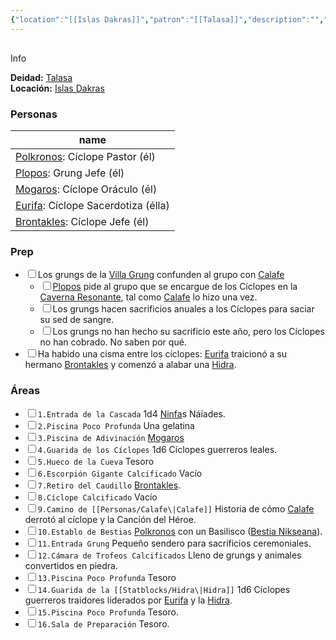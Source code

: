 ```yaml
---
{"location":"[[Islas Dakras]]","patron":"[[Talasa]]","description":"","dg-publish-dm":true,"dg-publish":false,"type":"Lugares","dg-path":"Islas Dakras/Anurafanos.md","permalink":"/islas-dakras/anurafanos/","dgPassFrontmatter":true}
---
```


<p><span><div data-callout-metadata="" data-callout-fold="" data-callout="info" class="callout node-insert-event"><div class="callout-title" dir="auto"><div class="callout-icon"><svg width="16" height="16"></svg></div><div class="callout-title-inner">Info</div></div><div class="callout-content">
<p dir="auto"><strong>Deidad:</strong> <a data-tooltip-position="top" aria-label="Personas/Talasa.md" data-href="Personas/Talasa.md" href="Personas/Talasa.md" class="internal-link" target="_blank" rel="noopener nofollow">Talasa</a><br>
<strong>Locación:</strong> <a data-tooltip-position="top" aria-label="Lugares/Islas Dakras.md" data-href="Lugares/Islas Dakras.md" href="Lugares/Islas Dakras.md" class="internal-link" target="_blank" rel="noopener nofollow">Islas Dakras</a></p>
</div></div></span></p><h3><span>Personas</span></h3><div><table class="dataview table-view-table"><thead class="table-view-thead"><tr class="table-view-tr-header"><th class="table-view-th"><span>name</span></th></tr></thead><tbody class="table-view-tbody"><tr><td><span><a data-tooltip-position="top" aria-label="Personas/Polkronos.md" data-href="Personas/Polkronos.md" href="Personas/Polkronos.md" class="internal-link" target="_blank" rel="noopener nofollow">Polkronos</a>: Cíclope Pastor (él)</span></td></tr><tr><td><span><a data-tooltip-position="top" aria-label="Personas/Plopos.md" data-href="Personas/Plopos.md" href="Personas/Plopos.md" class="internal-link" target="_blank" rel="noopener nofollow">Plopos</a>: Grung Jefe (él)</span></td></tr><tr><td><span><a data-tooltip-position="top" aria-label="Personas/Mogaros.md" data-href="Personas/Mogaros.md" href="Personas/Mogaros.md" class="internal-link" target="_blank" rel="noopener nofollow">Mogaros</a>: Cíclope Oráculo (él)</span></td></tr><tr><td><span><a data-tooltip-position="top" aria-label="Personas/Eurifa.md" data-href="Personas/Eurifa.md" href="Personas/Eurifa.md" class="internal-link" target="_blank" rel="noopener nofollow">Eurifa</a>: Cíclope Sacerdotiza (élla)</span></td></tr><tr><td><span><a data-tooltip-position="top" aria-label="Personas/Brontakles.md" data-href="Personas/Brontakles.md" href="Personas/Brontakles.md" class="internal-link" target="_blank" rel="noopener nofollow">Brontakles</a>: Cíclope Jefe (él)</span></td></tr></tbody></table></div><h3><span>Prep</span></h3><div><ul class="contains-task-list"><li data-task=" " class="dataview task-list-item"><input type="checkbox" class="dataview task-list-item-checkbox"><span>Los grungs de la <a data-tooltip-position="top" aria-label="Lugares/Anurafanos" data-href="Lugares/Anurafanos" href="Lugares/Anurafanos" class="internal-link" target="_blank" rel="noopener nofollow">Villa Grung</a> confunden al grupo con <a data-tooltip-position="top" aria-label="Personas/Calafe" data-href="Personas/Calafe" href="Personas/Calafe" class="internal-link" target="_blank" rel="noopener nofollow">Calafe</a></span><ul class="contains-task-list"><li data-task=" " class="dataview task-list-item"><input type="checkbox" class="dataview task-list-item-checkbox"><span><a data-tooltip-position="top" aria-label="Personas/Plopos" data-href="Personas/Plopos" href="Personas/Plopos" class="internal-link" target="_blank" rel="noopener nofollow">Plopos</a> pide al grupo que se encargue de los Cíclopes en la <a data-tooltip-position="top" aria-label="Lugares/Anurafanos" data-href="Lugares/Anurafanos" href="Lugares/Anurafanos" class="internal-link" target="_blank" rel="noopener nofollow">Caverna Resonante</a>, tal como <a data-tooltip-position="top" aria-label="Personas/Calafe" data-href="Personas/Calafe" href="Personas/Calafe" class="internal-link" target="_blank" rel="noopener nofollow">Calafe</a> lo hizo una vez.</span></li><li data-task=" " class="dataview task-list-item"><input type="checkbox" class="dataview task-list-item-checkbox"><span>Los grungs hacen sacrificios anuales a los Cíclopes para saciar su sed de sangre.</span></li><li data-task=" " class="dataview task-list-item"><input type="checkbox" class="dataview task-list-item-checkbox"><span>Los grungs no han hecho su sacrificio este año, pero los Cíclopes no han cobrado. No saben por qué.</span></li></ul></li><li data-task=" " class="dataview task-list-item"><input type="checkbox" class="dataview task-list-item-checkbox"><span>Ha habido una cisma entre los cíclopes: <a data-tooltip-position="top" aria-label="Personas/Eurifa" data-href="Personas/Eurifa" href="Personas/Eurifa" class="internal-link" target="_blank" rel="noopener nofollow">Eurifa</a> traicionó a su hermano <a data-tooltip-position="top" aria-label="Personas/Brontakles" data-href="Personas/Brontakles" href="Personas/Brontakles" class="internal-link" target="_blank" rel="noopener nofollow">Brontakles</a> y comenzó a alabar una <a data-tooltip-position="top" aria-label="Statblocks/Hidra" data-href="Statblocks/Hidra" href="Statblocks/Hidra" class="internal-link" target="_blank" rel="noopener nofollow">Hidra</a>.</span></li></ul></div><h3><span>Áreas</span></h3><div><ul class="contains-task-list"><li data-task=" " class="dataview task-list-item"><input type="checkbox" class="dataview task-list-item-checkbox"><span><code>1.Entrada de la Cascada</code> 1d4 <a data-tooltip-position="top" aria-label="Statblocks/Ninfa" data-href="Statblocks/Ninfa" href="Statblocks/Ninfa" class="internal-link" target="_blank" rel="noopener nofollow">Ninfa</a>s Náíades.</span></li><li data-task=" " class="dataview task-list-item"><input type="checkbox" class="dataview task-list-item-checkbox"><span><code>2.Piscina Poco Profunda</code> Una gelatina</span></li><li data-task=" " class="dataview task-list-item"><input type="checkbox" class="dataview task-list-item-checkbox"><span><code>3.Piscina de Adivinación</code> <a data-tooltip-position="top" aria-label="Personas/Mogaros" data-href="Personas/Mogaros" href="Personas/Mogaros" class="internal-link" target="_blank" rel="noopener nofollow">Mogaros</a></span></li><li data-task=" " class="dataview task-list-item"><input type="checkbox" class="dataview task-list-item-checkbox"><span><code>4.Guarida de los Cíclopes</code> 1d6 Cíclopes guerreros leales.</span></li><li data-task=" " class="dataview task-list-item"><input type="checkbox" class="dataview task-list-item-checkbox"><span><code>5.Hueco de la Cueva</code> Tesoro</span></li><li data-task=" " class="dataview task-list-item"><input type="checkbox" class="dataview task-list-item-checkbox"><span><code>6.Escorpión Gigante Calcificado</code> Vacío</span></li><li data-task=" " class="dataview task-list-item"><input type="checkbox" class="dataview task-list-item-checkbox"><span><code>7.Retiro del Caudillo</code> <a data-tooltip-position="top" aria-label="Personas/Brontakles" data-href="Personas/Brontakles" href="Personas/Brontakles" class="internal-link" target="_blank" rel="noopener nofollow">Brontakles</a>.</span></li><li data-task=" " class="dataview task-list-item"><input type="checkbox" class="dataview task-list-item-checkbox"><span><code>8.Cíclope Calcificado</code> Vacío</span></li><li data-task=" " class="dataview task-list-item"><input type="checkbox" class="dataview task-list-item-checkbox"><span><code>9.Camino de [[Personas/Calafe\|Calafe]]</code> Historia de cómo <a data-tooltip-position="top" aria-label="Personas/Calafe" data-href="Personas/Calafe" href="Personas/Calafe" class="internal-link" target="_blank" rel="noopener nofollow">Calafe</a> derrotó al cíclope y la Canción del Héroe.</span></li><li data-task=" " class="dataview task-list-item"><input type="checkbox" class="dataview task-list-item-checkbox"><span><code>10.Establo de Bestias</code> <a data-tooltip-position="top" aria-label="Personas/Polkronos" data-href="Personas/Polkronos" href="Personas/Polkronos" class="internal-link" target="_blank" rel="noopener nofollow">Polkronos</a> con un Basilisco (<a data-tooltip-position="top" aria-label="Statblocks/Bestia Nikseana" data-href="Statblocks/Bestia Nikseana" href="Statblocks/Bestia Nikseana" class="internal-link" target="_blank" rel="noopener nofollow">Bestia Nikseana</a>).</span></li><li data-task=" " class="dataview task-list-item"><input type="checkbox" class="dataview task-list-item-checkbox"><span><code>11.Entrada Grung</code> Pequeño sendero para sacrificios ceremoniales.</span></li><li data-task=" " class="dataview task-list-item"><input type="checkbox" class="dataview task-list-item-checkbox"><span><code>12.Cámara de Trofeos Calcificados</code> Lleno de grungs y animales convertidos en piedra.</span></li><li data-task=" " class="dataview task-list-item"><input type="checkbox" class="dataview task-list-item-checkbox"><span><code>13.Piscina Poco Profunda</code> Tesoro</span></li><li data-task=" " class="dataview task-list-item"><input type="checkbox" class="dataview task-list-item-checkbox"><span><code>14.Guarida de la [[Statblocks/Hidra\|Hidra]]</code> 1d6 Cíclopes guerreros traidores liderados por <a data-tooltip-position="top" aria-label="Personas/Eurifa" data-href="Personas/Eurifa" href="Personas/Eurifa" class="internal-link" target="_blank" rel="noopener nofollow">Eurifa</a> y la <a data-tooltip-position="top" aria-label="Statblocks/Hidra" data-href="Statblocks/Hidra" href="Statblocks/Hidra" class="internal-link" target="_blank" rel="noopener nofollow">Hidra</a>.</span></li><li data-task=" " class="dataview task-list-item"><input type="checkbox" class="dataview task-list-item-checkbox"><span><code>15.Piscina Poco Profunda</code> Tesoro.</span></li><li data-task=" " class="dataview task-list-item"><input type="checkbox" class="dataview task-list-item-checkbox"><span><code>16.Sala de Preparación</code> Tesoro.</span></li></ul></div>